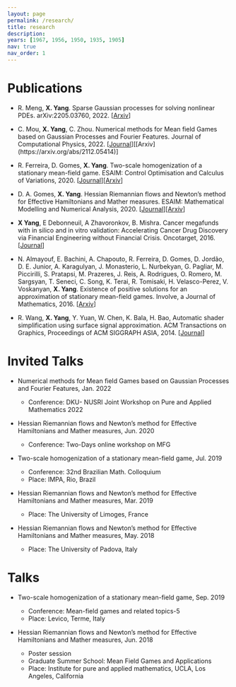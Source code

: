 ```yaml
---
layout: page
permalink: /research/
title: research
description: 
years: [1967, 1956, 1950, 1935, 1905]
nav: true
nav_order: 1
---
```


Publications
======
* R. Meng, **X. Yang**. Sparse Gaussian processes for solving nonlinear PDEs. arXiv:2205.03760, 2022. [[Arxiv](https://arxiv.org/abs/2205.03760)]

* C. Mou, **X. Yang**, C. Zhou. Numerical methods for Mean field Games based on Gaussian Processes and Fourier Features. Journal of Computational Physics, 2022. [[Journal](https://www.sciencedirect.com/science/article/pii/S0021999122002509#!)][[Arxiv](https://arxiv.org/abs/2112.05414)]

* R. Ferreira, D. Gomes, **X. Yang**. Two-scale homogenization of a stationary mean-field game. ESAIM: Control Optimisation and Calculus of Variations, 2020. [[Journal](https://www.esaim-cocv.org/articles/cocv/abs/2020/01/cocv190113/cocv190113.html)][[Arxiv](https://arxiv.org/abs/1905.02046)]

* D. A. Gomes, **X. Yang**. Hessian Riemannian flows and Newton’s method for Effective Hamiltonians and Mather measures. ESAIM: Mathematical Modelling and Numerical Analysis, 2020. [[Journal](https://www.esaim-m2an.org/articles/m2an/abs/2020/06/m2an190163/m2an190163.html)][[Arxiv](https://arxiv.org/abs/1810.03483)]

* **X Yang**, E Debonneuil, A Zhavoronkov, B. Mishra. Cancer megafunds with in silico and in vitro validation: Accelerating Cancer Drug Discovery via Financial Engineering without Financial Crisis. Oncotarget, 2016. [[Journal](https://www.ncbi.nlm.nih.gov/pmc/articles/PMC5295380/)]

* N. Almayouf, E. Bachini, A. Chapouto, R. Ferreira, D. Gomes, D. Jordão, D. E. Junior, A. Karagulyan, J. Monasterio, L. Nurbekyan, G. Pagliar, M. Piccirilli, S. Pratapsi, M. Prazeres, J. Reis, A. Rodrigues, O. Romero, M. Sargsyan, T.  Seneci, C. Song, K. Terai, R. Tomisaki, H. Velasco-Perez, V. Voskanyan, **X. Yang**. Existence of positive solutions for an approximation of stationary mean-field games. Involve, a Journal of Mathematics, 2016. [[Arxiv](https://arxiv.org/abs/1511.06999)]

* R. Wang, **X. Yang**, Y. Yuan, W. Chen, K. Bala, H. Bao, Automatic shader simplification using surface signal approximation. ACM Transactions on Graphics, Proceedings of ACM SIGGRAPH ASIA, 2014. [[Journal](https://dl.acm.org/doi/10.1145/2661229.2661276)]
  
Invited Talks
======
* Numerical methods for Mean field Games based on Gaussian Processes and Fourier Features, Jan. 2022          
  * Conference: DKU- NUSRI Joint Workshop on Pure and Applied Mathematics 2022

* Hessian Riemannian flows and Newton’s method for Effective Hamiltonians and Mather measures, Jun. 2020
  * Conference: Two-Days online workshop on MFG

* Two-scale homogenization of a stationary mean-field game, Jul. 2019
  * Conference: 32nd Brazilian Math. Colloquium
  * Place: IMPA, Rio, Brazil

* Hessian Riemannian flows and Newton’s method for Effective Hamiltonians and Mather measures, Mar. 2019
  * Place: The University of Limoges, France

* Hessian Riemannian flows and Newton’s method for Effective Hamiltonians and Mather measures, May. 2018
  * Place: The University of Padova, Italy


Talks
======
* Two-scale homogenization of a stationary mean-field game, Sep. 2019
  * Conference: Mean-field games and related topics-5
  * Place: Levico, Terme, Italy

* Hessian Riemannian flows and Newton’s method for Effective Hamiltonians and Mather measures, Jun. 2018
  * Poster session
  * Graduate Summer School: Mean Field Games and Applications
  * Place: Institute for pure and applied mathematics, UCLA, Los Angeles, California
 
